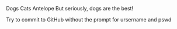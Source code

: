 Dogs
Cats
Antelope
But seriously, dogs are the best!

Try to commit to GitHub without the prompt for ursername and pswd
